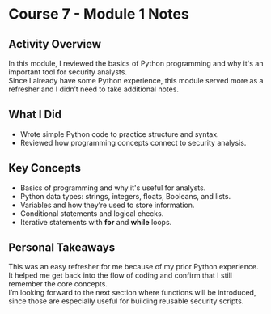 # Course 7 - Module 1 Notes

## Activity Overview
In this module, I reviewed the basics of Python programming and why it's an important tool for security analysts.  
Since I already have some Python experience, this module served more as a refresher and I didn’t need to take additional notes.  

## What I Did
- Wrote simple Python code to practice structure and syntax.  
- Reviewed how programming concepts connect to security analysis.  

## Key Concepts
- Basics of programming and why it's useful for analysts.  
- Python data types: strings, integers, floats, Booleans, and lists.  
- Variables and how they’re used to store information.  
- Conditional statements and logical checks.  
- Iterative statements with **for** and **while** loops.  

## Personal Takeaways
This was an easy refresher for me because of my prior Python experience. It helped me get back into the flow of coding and confirm that I still remember the core concepts.  
I’m looking forward to the next section where functions will be introduced, since those are especially useful for building reusable security scripts.
